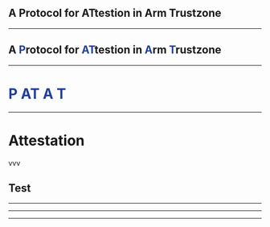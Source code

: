 <!-- .slide: data-auto-animate data-auto-animate-id="opening" -->

## A <span data-id="p">P</span>rotocol for <span data-id="at">AT</span>testion in <span data-id="a">A</span>rm <span data-id="t">T</span>rustzone

---

<!-- .slide: data-auto-animate data-auto-animate-id="opening" -->

## A <span data-id="p" style="color: #224099;">P</span>rotocol for <span data-id="at" style="color: #224099;">AT</span>testion in <span data-id="a" style="color: #224099;">A</span>rm <span data-id="t" style="color: #224099;">T</span>rustzone

---

<!-- .slide: data-auto-animate data-auto-animate-id="opening" -->

# <span data-id="p" style="color: #224099;">P</span> <span data-id="at" style="color: #224099;">AT</span> <span data-id="a" style="color: #224099;">A</span> <span data-id="t" style="color: #224099;">T</span>

---

# Attestation

vvv

## Test

---

---

---
